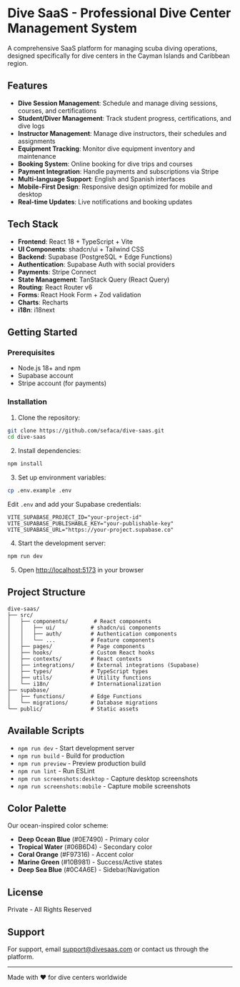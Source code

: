 # Dive SaaS - Professional Dive Center Management System

A comprehensive SaaS platform for managing scuba diving operations, designed specifically for dive centers in the Cayman Islands and Caribbean region.

## Features

- **Dive Session Management**: Schedule and manage diving sessions, courses, and certifications
- **Student/Diver Management**: Track student progress, certifications, and dive logs
- **Instructor Management**: Manage dive instructors, their schedules and assignments
- **Equipment Tracking**: Monitor dive equipment inventory and maintenance
- **Booking System**: Online booking for dive trips and courses
- **Payment Integration**: Handle payments and subscriptions via Stripe
- **Multi-language Support**: English and Spanish interfaces
- **Mobile-First Design**: Responsive design optimized for mobile and desktop
- **Real-time Updates**: Live notifications and booking updates

## Tech Stack

- **Frontend**: React 18 + TypeScript + Vite
- **UI Components**: shadcn/ui + Tailwind CSS
- **Backend**: Supabase (PostgreSQL + Edge Functions)
- **Authentication**: Supabase Auth with social providers
- **Payments**: Stripe Connect
- **State Management**: TanStack Query (React Query)
- **Routing**: React Router v6
- **Forms**: React Hook Form + Zod validation
- **Charts**: Recharts
- **i18n**: i18next

## Getting Started

### Prerequisites

- Node.js 18+ and npm
- Supabase account
- Stripe account (for payments)

### Installation

1. Clone the repository:
```bash
git clone https://github.com/sefaca/dive-saas.git
cd dive-saas
```

2. Install dependencies:
```bash
npm install
```

3. Set up environment variables:
```bash
cp .env.example .env
```

Edit `.env` and add your Supabase credentials:
```env
VITE_SUPABASE_PROJECT_ID="your-project-id"
VITE_SUPABASE_PUBLISHABLE_KEY="your-publishable-key"
VITE_SUPABASE_URL="https://your-project.supabase.co"
```

4. Start the development server:
```bash
npm run dev
```

5. Open [http://localhost:5173](http://localhost:5173) in your browser

## Project Structure

```
dive-saas/
├── src/
│   ├── components/        # React components
│   │   ├── ui/           # shadcn/ui components
│   │   ├── auth/         # Authentication components
│   │   └── ...           # Feature components
│   ├── pages/            # Page components
│   ├── hooks/            # Custom React hooks
│   ├── contexts/         # React contexts
│   ├── integrations/     # External integrations (Supabase)
│   ├── types/            # TypeScript types
│   ├── utils/            # Utility functions
│   └── i18n/             # Internationalization
├── supabase/
│   ├── functions/        # Edge Functions
│   └── migrations/       # Database migrations
└── public/               # Static assets
```

## Available Scripts

- `npm run dev` - Start development server
- `npm run build` - Build for production
- `npm run preview` - Preview production build
- `npm run lint` - Run ESLint
- `npm run screenshots:desktop` - Capture desktop screenshots
- `npm run screenshots:mobile` - Capture mobile screenshots

## Color Palette

Our ocean-inspired color scheme:

- **Deep Ocean Blue** (#0E7490) - Primary color
- **Tropical Water** (#06B6D4) - Secondary color
- **Coral Orange** (#F97316) - Accent color
- **Marine Green** (#10B981) - Success/Active states
- **Deep Sea Blue** (#0C4A6E) - Sidebar/Navigation

## License

Private - All Rights Reserved

## Support

For support, email support@divesaas.com or contact us through the platform.

---

Made with ❤️ for dive centers worldwide
